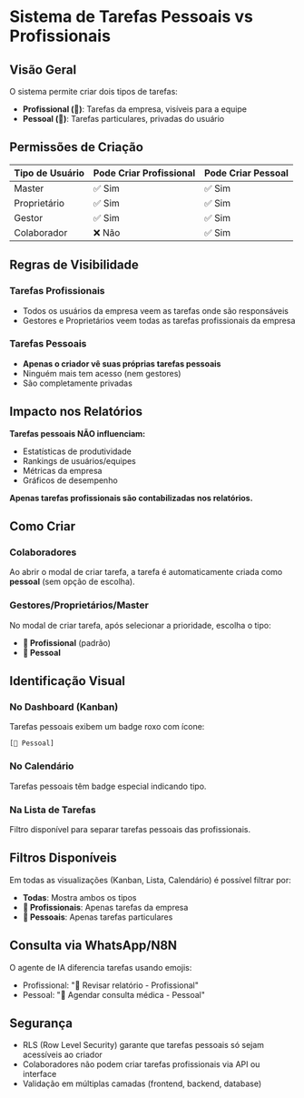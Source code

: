 # Sistema de Tarefas Pessoais vs Profissionais

## Visão Geral

O sistema permite criar dois tipos de tarefas:
- **Profissional (💼)**: Tarefas da empresa, visíveis para a equipe
- **Pessoal (👤)**: Tarefas particulares, privadas do usuário

## Permissões de Criação

| Tipo de Usuário | Pode Criar Profissional | Pode Criar Pessoal |
|-----------------|-------------------------|---------------------|
| Master          | ✅ Sim                  | ✅ Sim              |
| Proprietário    | ✅ Sim                  | ✅ Sim              |
| Gestor          | ✅ Sim                  | ✅ Sim              |
| Colaborador     | ❌ Não                  | ✅ Sim              |

## Regras de Visibilidade

### Tarefas Profissionais
- Todos os usuários da empresa veem as tarefas onde são responsáveis
- Gestores e Proprietários veem todas as tarefas profissionais da empresa

### Tarefas Pessoais
- **Apenas o criador vê suas próprias tarefas pessoais**
- Ninguém mais tem acesso (nem gestores)
- São completamente privadas

## Impacto nos Relatórios

**Tarefas pessoais NÃO influenciam:**
- Estatísticas de produtividade
- Rankings de usuários/equipes
- Métricas da empresa
- Gráficos de desempenho

**Apenas tarefas profissionais são contabilizadas nos relatórios.**

## Como Criar

### Colaboradores
Ao abrir o modal de criar tarefa, a tarefa é automaticamente criada como **pessoal** (sem opção de escolha).

### Gestores/Proprietários/Master
No modal de criar tarefa, após selecionar a prioridade, escolha o tipo:
- **💼 Profissional** (padrão)
- **👤 Pessoal**

## Identificação Visual

### No Dashboard (Kanban)
Tarefas pessoais exibem um badge roxo com ícone:
```
[👤 Pessoal]
```

### No Calendário
Tarefas pessoais têm badge especial indicando tipo.

### Na Lista de Tarefas
Filtro disponível para separar tarefas pessoais das profissionais.

## Filtros Disponíveis

Em todas as visualizações (Kanban, Lista, Calendário) é possível filtrar por:
- **Todas**: Mostra ambos os tipos
- **💼 Profissionais**: Apenas tarefas da empresa
- **👤 Pessoais**: Apenas tarefas particulares

## Consulta via WhatsApp/N8N

O agente de IA diferencia tarefas usando emojis:
- Profissional: "💼 Revisar relatório - Profissional"
- Pessoal: "👤 Agendar consulta médica - Pessoal"

## Segurança

- RLS (Row Level Security) garante que tarefas pessoais só sejam acessíveis ao criador
- Colaboradores não podem criar tarefas profissionais via API ou interface
- Validação em múltiplas camadas (frontend, backend, database)
